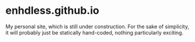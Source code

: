 enhdless.github.io
==================

My personal site, which is still under construction. For the sake of simplicity, it will probably just be statically hand-coded, nothing particularly exciting.
